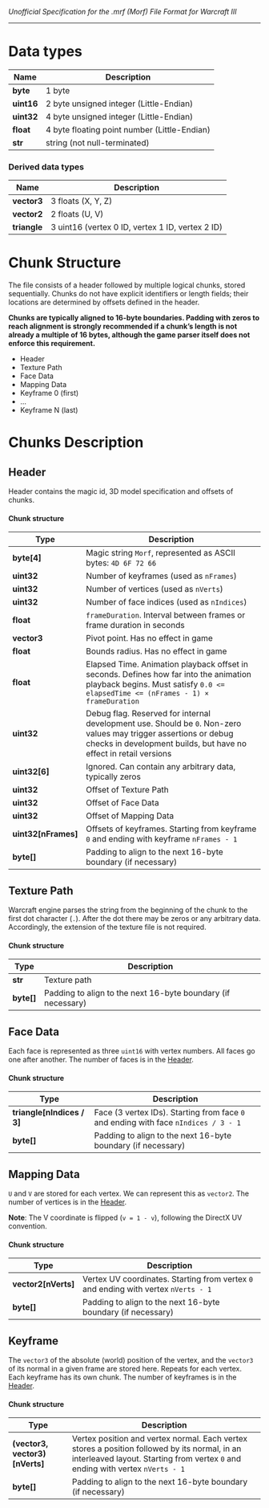 *Unofficial Specification for the .mrf (Morf) File Format for Warcraft III*

<hr>

# Data types 

| Name  | Description |
|------|-------|
| **byte** | 1 byte |
| **uint16** | 2 byte unsigned integer (Little-Endian) |
| **uint32** | 4 byte unsigned integer (Little-Endian) |
| **float** | 4 byte floating point number (Little-Endian) |
| **str** | string (not null-terminated)|

### Derived data types
| Name  | Description |
|------|-------|
| **vector3** | 3 floats (X, Y, Z) |
| **vector2** | 2 floats (U, V) |
| **triangle** | 3 uint16 (vertex 0 ID, vertex 1 ID, vertex 2 ID) |

# Chunk Structure
The file consists of a header followed by multiple logical chunks, stored sequentially. Chunks do not have explicit identifiers or length fields; their locations are determined by offsets defined in the header.

**Chunks are typically aligned to 16-byte boundaries. Padding with zeros to reach alignment is strongly recommended if a chunk’s length is not already a multiple of 16 bytes, although the game parser itself does not enforce this requirement.**

- Header
- Texture Path
- Face Data
- Mapping Data
- Keyframe 0 (first)
- ...
- Keyframe N (last)

# Chunks Description

## Header
Header contains the magic id, 3D model specification and offsets of chunks.

#### Chunk structure
| Type  | Description |
|------|-------|
| **byte[4]** | Magic string `Morf`, represented as ASCII bytes: `4D 6F 72 66` |
| **uint32** | Number of keyframes (used as `nFrames`) |
| **uint32** | Number of vertices (used as `nVerts`) |
| **uint32** | Number of face indices (used as `nIndices`) |
| **float** | ``frameDuration``. Interval between frames or frame duration in seconds |
| **vector3** | Pivot point. Has no effect in game |
| **float** | Bounds radius. Has no effect in game |
| **float** | Elapsed Time. Animation playback offset in seconds. Defines how far into the animation playback begins. Must satisfy ``0.0 <= elapsedTime <= (nFrames - 1) × frameDuration``
| **uint32** | Debug flag. Reserved for internal development use. Should be ``0``. Non-zero values may trigger assertions or debug checks in development builds, but have no effect in retail versions
| **uint32[6]** | Ignored. Can contain any arbitrary data, typically zeros |
| **uint32**  | Offset of Texture Path |
| **uint32**  | Offset of Face Data |
| **uint32**  | Offset of Mapping Data |
| **uint32[nFrames]**  | Offsets of keyframes. Starting from keyframe `0` and ending with keyframe `nFrames - 1` |
| **byte[]** | Padding to align to the next 16-byte boundary (if necessary) |

## Texture Path
Warcraft engine parses the string from the beginning of the chunk to the first dot character (`.`). 
After the dot there may be zeros or any arbitrary data. Accordingly, the extension of the texture file is not required.
#### Chunk structure
| Type  | Description |
|------|-------|
| **str** | Texture path  |
| **byte[]** | Padding to align to the next 16-byte boundary (if necessary) |

## Face Data
Each face is represented as three `uint16` with vertex numbers. All faces go one after another. The number of faces is in the [Header](#header).
#### Chunk structure
| Type  | Description |
|------|-------|
| **triangle[nIndices / 3]** | Face (3 vertex IDs). Starting from face `0` and ending with face `nIndices / 3 - 1`  |
| **byte[]** | Padding to align to the next 16-byte boundary (if necessary) |

## Mapping Data
`U` and `V` are stored for each vertex. We can represent this as `vector2`. 
The number of vertices is in the [Header](#header). 

**Note**: The V coordinate is flipped (`v = 1 - v`), following the DirectX UV convention.

#### Chunk structure
| Type  | Description |
|------|-------|
| **vector2[nVerts]** | Vertex UV coordinates. Starting from vertex `0` and ending with vertex `nVerts - 1` |
| **byte[]** | Padding to align to the next 16-byte boundary (if necessary) |

## Keyframe 
The `vector3` of the absolute (world) position of the vertex, and the `vector3` of its normal in a given frame are stored here. Repeats for each vertex.  
Each keyframe has its own chunk. The number of keyframes is in the [Header](#header).
#### Chunk structure
| Type  | Description |
|------|-------|
| **(vector3, vector3)[nVerts]** | Vertex position and vertex normal. Each vertex stores a position followed by its normal, in an interleaved layout. Starting from vertex `0` and ending with vertex `nVerts - 1` |
| **byte[]** | Padding to align to the next 16-byte boundary (if necessary) |